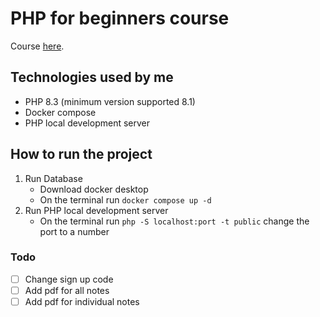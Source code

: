 # PHP for beginners course

Course [here](https://www.youtube.com/playlist?list=PL3VM-unCzF8ipG50KDjnzhugceoSG3RTC "PHP for beginners course").

## Technologies used by me

- PHP 8.3 (minimum version supported 8.1)
- Docker compose
- PHP local development server

## How to run the project

1. Run Database
   - Download docker desktop
   - On the terminal run `docker compose up -d`
2. Run PHP local development server
   - On the terminal run `php -S localhost:port -t public` change the port to a number

### Todo 
- [ ] Change sign up code
- [ ] Add pdf for all notes
- [ ] Add pdf for individual notes